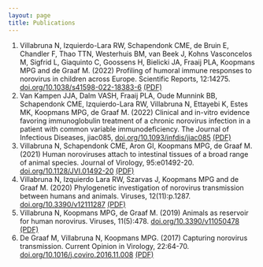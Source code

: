 ```yaml
---
layout: page
title: Publications
---
```

1. Villabruna N, Izquierdo-Lara RW, Schapendonk CME, de Bruin E, Chandler F, Thao TTN, Westerhuis BM, van Beek J, Kohns Vasconcelos M, Sigfrid L, Giaquinto C, Goossens H, Bielicki JA, Fraaij PLA, Koopmans MPG and de Graaf M. (2022) Profiling of humoral immune responses to norovirus in children across Europe. Scientific Reports, 12:14275. [doi.org/10.1038/s41598-022-18383-6](https://doi.org/10.1038/s41598-022-18383-6) [(PDF)](publications/Villabruna_2022_SciRep.pdf)
1. Van Kampen JJA, Dalm VASH, Fraaij PLA, Oude Munnink BB, Schapendonk CME, Izquierdo-Lara RW, Villabruna N, Ettayebi K, Estes MK, Koopmans MPG, de Graaf M. (2022) Clinical and in-vitro evidence favoring immunoglobulin treatment of a chronic norovirus infection in a patient with common variable immunodeficiency. The Journal of Infectious Diseases, jiac085, [doi.org/10.1093/infdis/jiac085](https://doi.org/10.1093/infdis/jiac085) [(PDF)](publications/vanKampen_2022_JID.pdf)
1. Villabruna N, Schapendonk CME, Aron GI, Koopmans MPG, de Graaf M. (2021) Human noroviruses attach to intestinal tissues of a broad range of animal species. Journal of Virology, 95:e01492-20. [doi.org/10.1128/JVI.01492-20](https://doi.org/10.1128/JVI.01492-20) [(PDF)](publications/Villabruna_2021_JVI.pdf)
1. Villabruna N, Izquierdo Lara RW, Szarvas J, Koopmans MPG and de Graaf M. (2020) Phylogenetic investigation of norovirus transmission between humans and animals. Viruses, 12(11):p.1287. [doi.org/10.3390/v12111287](https://doi.org/10.3390/v12111287) [(PDF)](publications/Villabruna_2020_viruses.pdf)
1. Villabruna N, Koopmans MPG, de Graaf M. (2019) Animals as reservoir for human norovirus. Viruses, 11(5):478. [doi.org/10.3390/v11050478](https://doi.org/10.3390/v11050478) [(PDF)](publications/Villabruna_2019_viruses.pdf)
1. De Graaf M, Villabruna N, Koopmans MPG. (2017) Capturing norovirus transmission. Current Opinion in Virology, 22:64-70. [doi.org/10.1016/j.coviro.2016.11.008](https://doi.org/10.1016/j.coviro.2016.11.008) [(PDF)](publications/deGraaf_2017_CurrOpinVirol.pdf)

